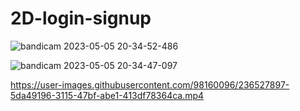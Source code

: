 # 2D-login-signup
![bandicam 2023-05-05 20-34-52-486](https://user-images.githubusercontent.com/98160096/236527631-0d74a2cc-9b14-4728-bc9e-a86c8c1c5d4b.jpg)

![bandicam 2023-05-05 20-34-47-097](https://user-images.githubusercontent.com/98160096/236527682-b2a308e3-44d9-4571-b138-3a3594ea9464.jpg)


https://user-images.githubusercontent.com/98160096/236527897-5da49196-3115-47bf-abe1-413df78364ca.mp4

